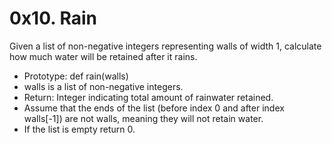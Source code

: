 # 0x10. Rain
Given a list of non-negative integers representing walls of width 1, calculate how much water will be retained after it rains.
* Prototype: def rain(walls)
* walls is a list of non-negative integers.
* Return: Integer indicating total amount of rainwater retained.
* Assume that the ends of the list (before index 0 and after index walls[-1]) are not walls, meaning they will not retain water.
* If the list is empty return 0.
